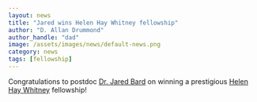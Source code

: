 ```yaml
---
layout: news
title: "Jared wins Helen Hay Whitney fellowship"
author: "D. Allan Drummond"
author_handle: "dad"
image: /assets/images/news/default-news.png
category: news
tags: [fellowship]
---
```

Congratulations to postdoc [Dr. Jared Bard](/team/jared-bard) on winning a prestigious [Helen Hay Whitney](http://hhwf.org/research-fellowship/) fellowship!

